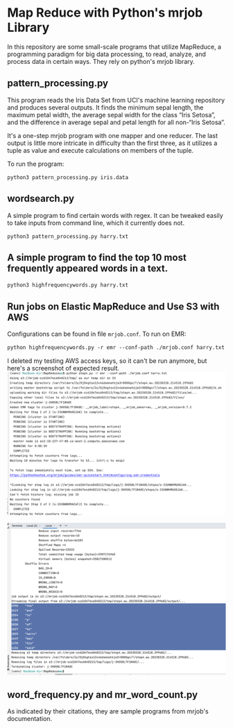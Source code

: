 # Map Reduce with Python's mrjob Library

In this repository are some small-scale programs that utilize MapReduce,
a programming paradigm for big data processing, to read, analyze, and process
data in certain ways. They rely on python's mrjob library. 

## pattern_processing.py
This program reads the Iris Data Set from UCI's machine learning repository and produces
several outputs. It finds the minimum sepal length, the maximum petal width, 
the average sepal width for the class “Iris Setosa”, 
and the difference in average sepal and petal length for all non-“Iris Setosa”.

It's a one-step mrjob program with one mapper and one reducer. The last output is
little more intricate in difficulty than the first three, as it utilizes
a tuple as value and execute calculations on members of the tuple. 

To run the program: 
```
python3 pattern_processing.py iris.data
```

## wordsearch.py
A simple program to find certain words with regex. It can be tweaked easily
to take inputs from command line, which it currently does not.
```
python3 pattern_processing.py harry.txt
```

## A simple program to find the top 10 most frequently appeared words in a text.
```
python3 highfrequencywords.py harry.txt
```

## Run jobs on Elastic MapReduce and Use S3 with AWS
Configurations can be found in file ```mrjob.conf```. 
To run on EMR:
```markdown
python highfrequencywords.py -r emr --conf-path ./mrjob.conf harry.txt
```
I deleted my testing AWS access keys, so it can't be run anymore, but here's a screenshot of 
expected result.
![](elastic_mapreduce_result(1).png)

![](elastic_mapreduce_result(2).png)

## word_frequency.py and mr_word_count.py
As indicated by their citations, they are sample programs from mrjob's documentation.

